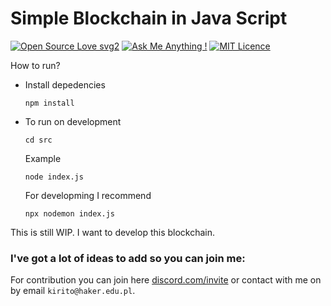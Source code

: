 
# Simple Blockchain in Java Script

[![Open Source Love svg2](https://badges.frapsoft.com/os/v2/open-source.svg?v=103)](https://github.com/ellerbrock/open-source-badges/)
[![Ask Me Anything !](https://img.shields.io/badge/Ask%20me-anything-1abc9c.svg)](https://GitHub.com/Naereen/ama)
[![MIT Licence](https://badges.frapsoft.com/os/mit/mit.svg?v=103)](https://opensource.org/licenses/mit-license.php)

How to run?

- Install depedencies
    ```
    npm install
    ```
- To run on development
    ```
    cd src
    ```
    Example
    ```
    node index.js
    ```
    For developming I recommend
    ```
    npx nodemon index.js
    ```

This is still WIP. I want to develop this blockchain.

### I've got a lot of ideas to add so you can join me:

For contribution you can join here [discord.com/invite](https://discord.gg/Wn3zEyh) or contact with me on by email `kirito@haker.edu.pl`.